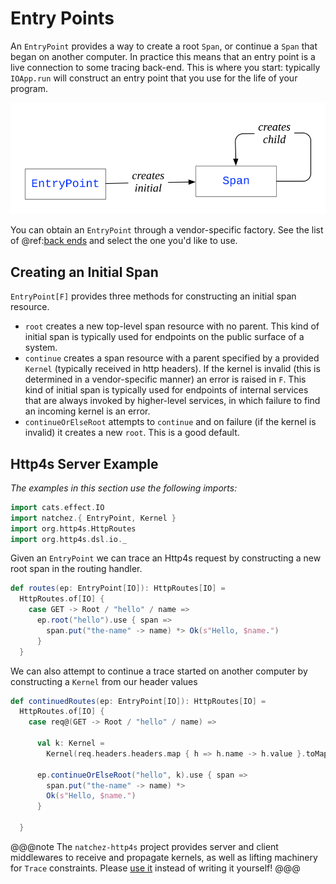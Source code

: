 
# Entry Points

An `EntryPoint` provides a way to create a root `Span`, or continue a `Span` that began on another computer. In practice this means that an entry point is a live connection to some tracing back-end. This is where you start: typically `IOApp.run` will construct an entry point that you use for the life of your program.

![](../entrypoint.svg)

You can obtain an `EntryPoint` through a vendor-specific factory. See the list of @ref:[back ends](../backends/index.md) and select the one you'd like to use.

## Creating an Initial Span

`EntryPoint[F]` provides three methods for constructing an initial span resource.

- `root` creates a new top-level span resource with no parent. This kind of initial span is typically used for endpoints on the public surface of a system.
- `continue` creates a span resource with a parent specified by a provided `Kernel` (typically received in http headers). If the kernel is invalid (this is determined in a vendor-specific manner) an error is raised in `F`. This kind of initial span is typically used for endpoints of internal services that are always invoked by higher-level services, in which failure to find an incoming kernel is an error.
- `continueOrElseRoot` attempts to `continue` and on failure (if the kernel is invalid) it creates a new `root`. This is a good default.

## Http4s Server Example

_The examples in this section use the following imports:_
```scala mdoc:reset
import cats.effect.IO
import natchez.{ EntryPoint, Kernel }
import org.http4s.HttpRoutes
import org.http4s.dsl.io._
```

Given an `EntryPoint` we can trace an Http4s request by constructing a new root span in the routing handler.

```scala mdoc
def routes(ep: EntryPoint[IO]): HttpRoutes[IO] =
  HttpRoutes.of[IO] {
    case GET -> Root / "hello" / name =>
      ep.root("hello").use { span =>
        span.put("the-name" -> name) *> Ok(s"Hello, $name.")
      }
  }
```

We can also attempt to continue a trace started on another computer by constructing a `Kernel` from our header values

```scala mdoc
def continuedRoutes(ep: EntryPoint[IO]): HttpRoutes[IO] =
  HttpRoutes.of[IO] {
    case req@(GET -> Root / "hello" / name) =>

      val k: Kernel =
        Kernel(req.headers.headers.map { h => h.name -> h.value }.toMap)

      ep.continueOrElseRoot("hello", k).use { span =>
        span.put("the-name" -> name) *>
        Ok(s"Hello, $name.")
      }

  }
```

@@@note
The `natchez-http4s` project provides server and client middlewares to receive and propagate kernels, as well as lifting machinery for `Trace` constraints. Please [use it](https://github.com/tpolecat/natchez-http4s) instead of writing it yourself!
@@@

